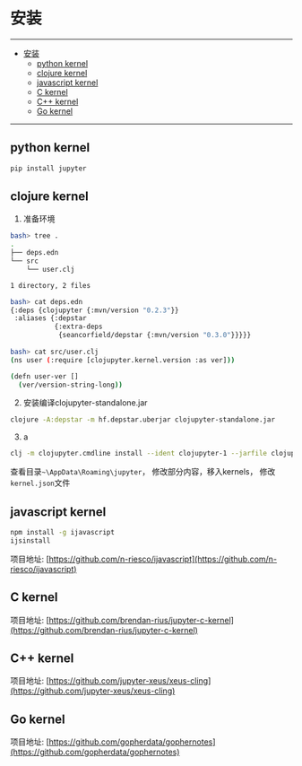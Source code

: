# 安装

------

- [安装](#安装)
  - [python kernel](#python-kernel)
  - [clojure kernel](#clojure-kernel)
  - [javascript kernel](#javascript-kernel)
  - [C kernel](#c-kernel)
  - [C++ kernel](#c-kernel-1)
  - [Go kernel](#go-kernel)

------

## python kernel

``` sh
pip install jupyter
```


## clojure kernel

1. 准备环境

``` sh
bash> tree .
.
├── deps.edn
└── src
    └── user.clj

1 directory, 2 files

bash> cat deps.edn
{:deps {clojupyter {:mvn/version "0.2.3"}}
 :aliases {:depstar
           {:extra-deps
            {seancorfield/depstar {:mvn/version "0.3.0"}}}}}
            
bash> cat src/user.clj
(ns user (:require [clojupyter.kernel.version :as ver]))

(defn user-ver []
  (ver/version-string-long))
```

2. 安装编译clojupyter-standalone.jar

``` sh
clojure -A:depstar -m hf.depstar.uberjar clojupyter-standalone.jar
```

3. a

``` sh
clj -m clojupyter.cmdline install --ident clojupyter-1 --jarfile clojupyter-standalone.jar
```

查看目录`~\AppData\Roaming\jupyter`， 修改部分内容，移入kernels， 修改`kernel.json`文件


## javascript kernel

``` sh
npm install -g ijavascript
ijsinstall
```

项目地址: [https://github.com/n-riesco/ijavascript](https://github.com/n-riesco/ijavascript)

## C kernel

项目地址: [https://github.com/brendan-rius/jupyter-c-kernel](https://github.com/brendan-rius/jupyter-c-kernel)

## C++ kernel

项目地址: [https://github.com/jupyter-xeus/xeus-cling](https://github.com/jupyter-xeus/xeus-cling)

## Go kernel

项目地址: [https://github.com/gopherdata/gophernotes](https://github.com/gopherdata/gophernotes)
